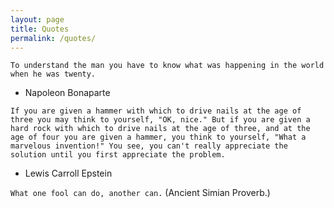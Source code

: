 ```yaml
---
layout: page
title: Quotes
permalink: /quotes/
---
```


`To understand the man you have to know what was happening in the world when he was twenty.`
- Napoleon Bonaparte

`If you are given a hammer with which to drive nails
at the age of three you may think to yourself, "OK,
nice." But if you are given a hard rock with which to
drive nails at the age of three, and at the age of four
you are given a hammer, you think to yourself, "What
a marvelous invention!" You see, you can't really
appreciate the solution until you first appreciate the
problem.`
- Lewis Carroll Epstein

`What one fool can do, another can.`
(Ancient Simian Proverb.)
